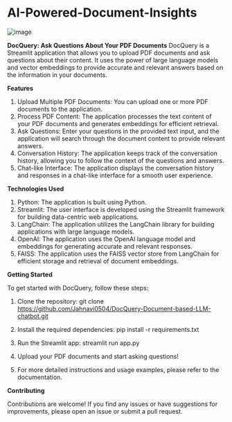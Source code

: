 # AI-Powered-Document-Insights

![image](https://github.com/Aniesh04/AI-Powered-Document-Insights/assets/124081150/c98e30bf-6e15-4d53-8bf1-dc7182b4ea13)

**DocQuery: Ask Questions About Your PDF Documents**
DocQuery is a Streamlit application that allows you to upload PDF documents and ask questions about their content. It uses the power of large language models and vector embeddings to provide accurate and relevant answers based on the information in your documents.

**Features**
1) Upload Multiple PDF Documents: You can upload one or more PDF documents to the application.
2) Process PDF Content: The application processes the text content of your PDF documents and generates embeddings for efficient retrieval.
3) Ask Questions: Enter your questions in the provided text input, and the application will search through the document content to provide relevant answers.
4) Conversation History: The application keeps track of the conversation history, allowing you to follow the context of the questions and answers.
5) Chat-like Interface: The application displays the conversation history and responses in a chat-like interface for a smooth user experience.

**Technologies Used**
1) Python: The application is built using Python.
2) Streamlit: The user interface is developed using the Streamlit framework for building data-centric web applications.
3) LangChain: The application utilizes the LangChain library for building applications with large language models.
4) OpenAI: The application uses the OpenAI language model and embeddings for generating accurate and relevant responses.
5) FAISS: The application uses the FAISS vector store from LangChain for efficient storage and retrieval of document embeddings.

**Getting Started**

To get started with DocQuery, follow these steps:

1) Clone the repository: git clone https://github.com/Jahnavi0504/DocQuery-Document-based-LLM-chatbot.git

2) Install the required dependencies: pip install -r requirements.txt

3) Run the Streamlit app: streamlit run app.py

4) Upload your PDF documents and start asking questions!

5) For more detailed instructions and usage examples, please refer to the documentation.

**Contributing**

Contributions are welcome! If you find any issues or have suggestions for improvements, please open an issue or submit a pull request.

